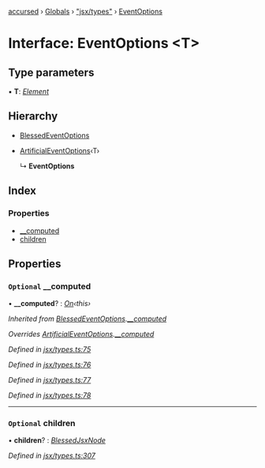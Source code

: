 [accursed](../README.md) › [Globals](../globals.md) › ["jsx/types"](../modules/_jsx_types_.md) › [EventOptions](_jsx_types_.eventoptions.md)

# Interface: EventOptions <**T**>

## Type parameters

▪ **T**: *[Element](_jsx_types_.__global.jsx.element.md)*

## Hierarchy

* [BlessedEventOptions](_jsx_types_.blessedeventoptions.md)

* [ArtificialEventOptions](_jsx_types_.artificialeventoptions.md)‹T›

  ↳ **EventOptions**

## Index

### Properties

* [__computed](_jsx_types_.eventoptions.md#optional-__computed)
* [children](_jsx_types_.eventoptions.md#optional-children)

## Properties

### `Optional` __computed

• **__computed**? : *[On](../modules/_jsx_types_.md#on)‹this›*

*Inherited from [BlessedEventOptions](_jsx_types_.blessedeventoptions.md).[__computed](_jsx_types_.blessedeventoptions.md#optional-__computed)*

*Overrides [ArtificialEventOptions](_jsx_types_.artificialeventoptions.md).[__computed](_jsx_types_.artificialeventoptions.md#optional-__computed)*

*Defined in [jsx/types.ts:75](https://github.com/cancerberoSgx/accursed/blob/468bf3c/src/jsx/types.ts#L75)*

*Defined in [jsx/types.ts:76](https://github.com/cancerberoSgx/accursed/blob/468bf3c/src/jsx/types.ts#L76)*

*Defined in [jsx/types.ts:77](https://github.com/cancerberoSgx/accursed/blob/468bf3c/src/jsx/types.ts#L77)*

*Defined in [jsx/types.ts:78](https://github.com/cancerberoSgx/accursed/blob/468bf3c/src/jsx/types.ts#L78)*

___

### `Optional` children

• **children**? : *[BlessedJsxNode](../modules/_jsx_types_.__global.jsx.md#blessedjsxnode)*

*Defined in [jsx/types.ts:307](https://github.com/cancerberoSgx/accursed/blob/468bf3c/src/jsx/types.ts#L307)*
